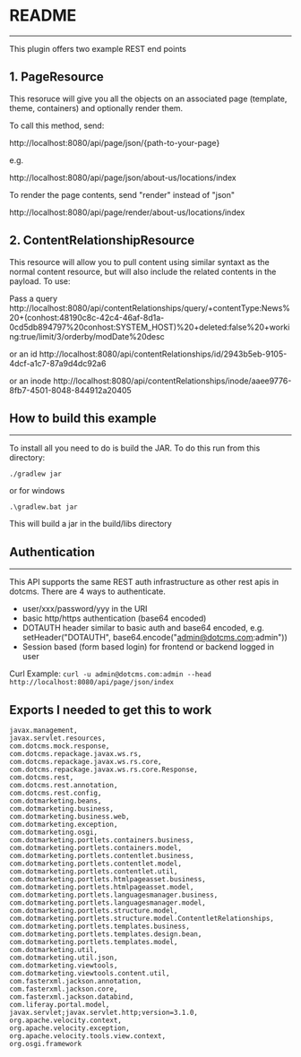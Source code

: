 
# README
----
This plugin offers two example REST end points
## 1. PageResource

This resoruce will give you all the objects on an associated page (template, theme, containers) and optionally render them.

To call this method, send:

http://localhost:8080/api/page/json/{path-to-your-page}

e.g.

http://localhost:8080/api/page/json/about-us/locations/index


To render the page contents, send "render" instead of "json"  

http://localhost:8080/api/page/render/about-us/locations/index


## 2. ContentRelationshipResource

This resource will allow you to pull content using similar syntaxt as the normal content resource, but will also include the related contents in the payload.  To use:

Pass a query 
http://localhost:8080/api/contentRelationships/query/+contentType:News%20+(conhost:48190c8c-42c4-46af-8d1a-0cd5db894797%20conhost:SYSTEM_HOST)%20+deleted:false%20+working:true/limit/3/orderby/modDate%20desc

or an id
http://localhost:8080/api/contentRelationships/id/2943b5eb-9105-4dcf-a1c7-87a9d4dc92a6

or an inode
http://localhost:8080/api/contentRelationships/inode/aaee9776-8fb7-4501-8048-844912a20405






## How to build this example
----

To install all you need to do is build the JAR. To do this run from this directory:

`./gradlew jar`

or for windows

`.\gradlew.bat jar`

This will build a jar in the build/libs directory



## Authentication
----
This API supports the same REST auth infrastructure as other 
rest apis in dotcms. There are 4 ways to authenticate.

* user/xxx/password/yyy in the URI
* basic http/https authentication (base64 encoded)
* DOTAUTH header similar to basic auth and base64 encoded, e.g. setHeader("DOTAUTH", base64.encode("admin@dotcms.com:admin"))
* Session based (form based login) for frontend or backend logged in user

Curl Example:
`curl -u admin@dotcms.com:admin --head http://localhost:8080/api/page/json/index`



## Exports I needed to get this to work
```
javax.management,
javax.servlet.resources,
com.dotcms.mock.response,
com.dotcms.repackage.javax.ws.rs,
com.dotcms.repackage.javax.ws.rs.core,
com.dotcms.repackage.javax.ws.rs.core.Response,
com.dotcms.rest,
com.dotcms.rest.annotation,
com.dotcms.rest.config,
com.dotmarketing.beans,
com.dotmarketing.business,
com.dotmarketing.business.web,
com.dotmarketing.exception,
com.dotmarketing.osgi,
com.dotmarketing.portlets.containers.business,
com.dotmarketing.portlets.containers.model,
com.dotmarketing.portlets.contentlet.business,
com.dotmarketing.portlets.contentlet.model,
com.dotmarketing.portlets.contentlet.util,
com.dotmarketing.portlets.htmlpageasset.business,
com.dotmarketing.portlets.htmlpageasset.model,
com.dotmarketing.portlets.languagesmanager.business,
com.dotmarketing.portlets.languagesmanager.model,
com.dotmarketing.portlets.structure.model,
com.dotmarketing.portlets.structure.model.ContentletRelationships,
com.dotmarketing.portlets.templates.business,
com.dotmarketing.portlets.templates.design.bean,
com.dotmarketing.portlets.templates.model,
com.dotmarketing.util,
com.dotmarketing.util.json,
com.dotmarketing.viewtools,
com.dotmarketing.viewtools.content.util,
com.fasterxml.jackson.annotation,
com.fasterxml.jackson.core,
com.fasterxml.jackson.databind,
com.liferay.portal.model,
javax.servlet;javax.servlet.http;version=3.1.0,
org.apache.velocity.context,
org.apache.velocity.exception,
org.apache.velocity.tools.view.context,
org.osgi.framework
```





